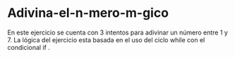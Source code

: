 # Adivina-el-n-mero-m-gico
En este ejercicio se cuenta con 3 intentos para adivinar un número entre 1 y 7. La lógica del ejercicio esta basada en el uso del ciclo while con el condicional if .
